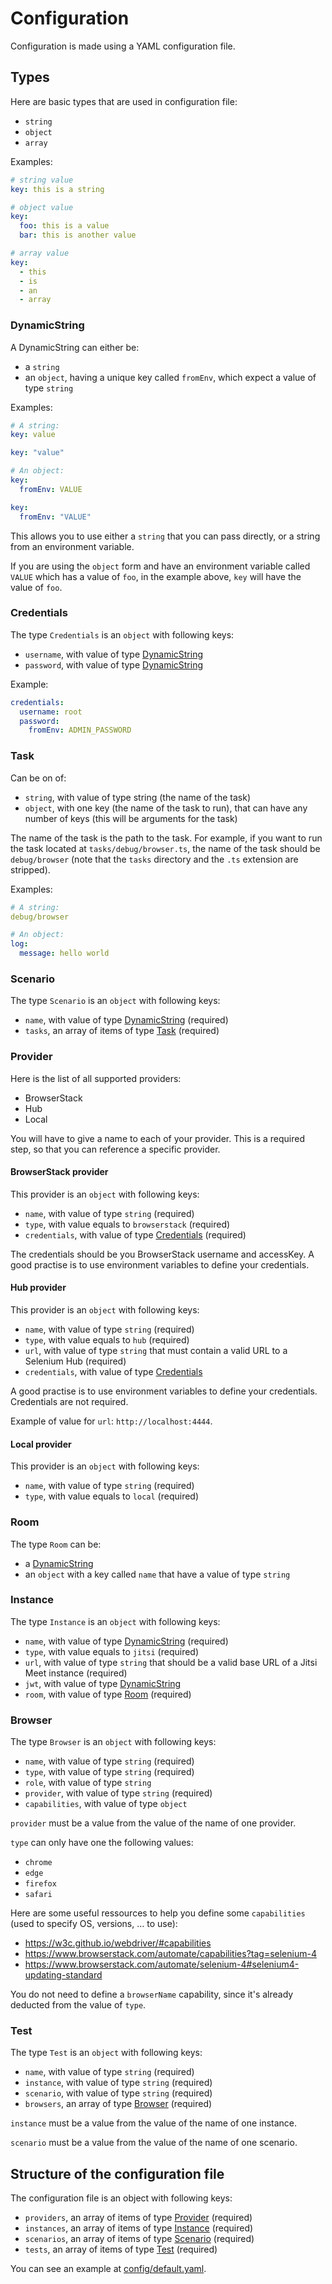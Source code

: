 # Configuration

Configuration is made using a YAML configuration file.

## Types

Here are basic types that are used in configuration file:

- `string`
- `object`
- `array`

Examples:

```yaml
# string value
key: this is a string

# object value
key:
  foo: this is a value
  bar: this is another value

# array value
key:
  - this
  - is
  - an
  - array
```

### DynamicString

A DynamicString can either be:

- a `string`
- an `object`, having a unique key called `fromEnv`, which expect a value of type `string`

Examples:

```yaml
# A string:
key: value

key: "value"

# An object:
key:
  fromEnv: VALUE

key:
  fromEnv: "VALUE"
```

This allows you to use either a `string` that you can pass directly, or a string from an environment variable.

If you are using the `object` form and have an environment variable called `VALUE` which has a value of `foo`, in the example above, `key` will have the value of `foo`.

### Credentials

The type `Credentials` is an `object` with following keys:

- `username`, with value of type [DynamicString](#DynamicString)
- `password`, with value of type [DynamicString](#DynamicString)

Example:

```yaml
credentials:
  username: root
  password:
    fromEnv: ADMIN_PASSWORD
```

### Task

Can be on of:

- `string`, with value of type string (the name of the task)
- `object`, with one key (the name of the task to run), that can have any number of keys (this will be arguments for the task)

The name of the task is the path to the task.
For example, if you want to run the task located at `tasks/debug/browser.ts`, the name of the task should be `debug/browser` (note that the `tasks` directory and the `.ts` extension are stripped).

Examples:

```yaml
# A string:
debug/browser

# An object:
log:
  message: hello world
```

### Scenario

The type `Scenario` is an `object` with following keys:

- `name`, with value of type [DynamicString](#DynamicString) (required)
- `tasks`, an array of items of type [Task](#Task) (required)

### Provider

Here is the list of all supported providers:

- BrowserStack
- Hub
- Local

You will have to give a name to each of your provider.
This is a required step, so that you can reference a specific provider.

#### BrowserStack provider

This provider is an `object` with following keys:

- `name`, with value of type `string` (required)
- `type`, with value equals to `browserstack` (required)
- `credentials`, with value of type [Credentials](#Credentials) (required)

The credentials should be you BrowserStack username and accessKey.
A good practise is to use environment variables to define your credentials.

#### Hub provider

This provider is an `object` with following keys:

- `name`, with value of type `string` (required)
- `type`, with value equals to `hub` (required)
- `url`, with value of type `string` that must contain a valid URL to a Selenium Hub (required)
- `credentials`, with value of type [Credentials](#Credentials)

A good practise is to use environment variables to define your credentials.
Credentials are not required.

Example of value for `url`: `http://localhost:4444`.

#### Local provider

This provider is an `object` with following keys:

- `name`, with value of type `string` (required)
- `type`, with value equals to `local` (required)

### Room

The type `Room` can be:

- a [DynamicString](#DynamicString)
- an `object` with a key called `name` that have a value of type `string`

### Instance

The type `Instance` is an `object` with following keys:

- `name`, with value of type [DynamicString](#DynamicString) (required)
- `type`, with value equals to `jitsi` (required)
- `url`, with value of type `string` that should be a valid base URL of a Jitsi Meet instance (required)
- `jwt`, with value of type [DynamicString](#DynamicString)
- `room`, with value of type [Room](#Room) (required)

### Browser

The type `Browser` is an `object` with following keys:

- `name`, with value of type `string` (required)
- `type`, with value of type `string` (required)
- `role`, with value of type `string`
- `provider`, with value of type `string` (required)
- `capabilities`, with value of type `object`

`provider` must be a value from the value of the name of one provider.

`type` can only have one the following values:

- `chrome`
- `edge`
- `firefox`
- `safari`

Here are some useful ressources to help you define some `capabilities` (used to specify OS, versions, … to use):

- https://w3c.github.io/webdriver/#capabilities
- https://www.browserstack.com/automate/capabilities?tag=selenium-4
- https://www.browserstack.com/automate/selenium-4#selenium4-updating-standard

You do not need to define a `browserName` capability, since it's already deducted from the value of `type`.

### Test

The type `Test` is an `object` with following keys:

- `name`, with value of type `string` (required)
- `instance`, with value of type `string` (required)
- `scenario`, with value of type `string` (required)
- `browsers`, an array of type [Browser](#Browser) (required)

`instance` must be a value from the value of the name of one instance.

`scenario` must be a value from the value of the name of one scenario.

## Structure of the configuration file

The configuration file is an object with following keys:

- `providers`, an array of items of type [Provider](#Provider) (required)
- `instances`, an array of items of type [Instance](#Instance) (required)
- `scenarios`, an array of items of type [Scenario](#Scenario) (required)
- `tests`, an array of items of type [Test](#Test) (required)

You can see an example at [config/default.yaml](../config/default.yaml).
